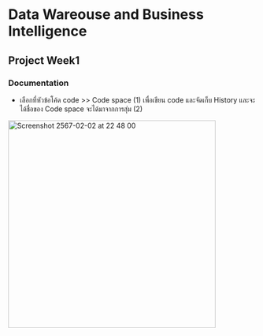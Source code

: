 # Data Wareouse and Business Intelligence

## Project Week1
### Documentation
- เลือกที่หัวข้อโค้ด code >> Code space (1) เพื่อเขียน code และจัดเก็บ History และจะได้ชื่อของ Code space จะได้มาจากการสุ่ม (2)
<img width="421" alt="Screenshot 2567-02-02 at 22 48 00" src="https://github.com/raattaa/dw-and-bi/assets/135449471/2c4fe51e-5429-4337-b71a-23a76baa0ef5">

